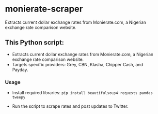# monierate-scraper
Extracts current dollar exchange rates from Monierate.com, a Nigerian exchange rate comparison website.


## This Python script:
* Extracts current dollar exchange rates from Monierate.com, a Nigerian exchange rate comparison website.
* Targets specific providers: Grey, CBN, Klasha, Chipper Cash, and Payday.

### Usage
* Install required libraries:
  `pip install beautifulsoup4 requests pandas tweepy`

* Run the script to scrape rates and post updates to Twitter.
